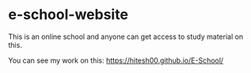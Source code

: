 # e-school-website
This is an online school and anyone can get access to study material on this.

You can see my work on this:
https://hitesh00.github.io/E-School/
